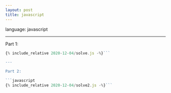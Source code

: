 ```yaml
---
layout: post
title: javascript
---
```


language: javascript

---

Part 1:

```javascript
{% include_relative 2020-12-04/solve.js -%}```

---

Part 2:

```javascript
{% include_relative 2020-12-04/solve2.js -%}```

